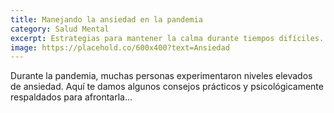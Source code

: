 ```yaml
---
title: Manejando la ansiedad en la pandemia
category: Salud Mental
excerpt: Estrategias para mantener la calma durante tiempos difíciles.
image: https://placehold.co/600x400?text=Ansiedad
---
```


Durante la pandemia, muchas personas experimentaron niveles elevados de ansiedad. Aquí te damos algunos consejos prácticos y psicológicamente respaldados para afrontarla...

